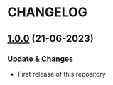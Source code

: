 # CHANGELOG

## [1.0.0](https://github.com/LackFos/WhatsApp-Auto-Message/releases/tag/v1.0.0) (21-06-2023)

### Update & Changes

- First release of this repository
